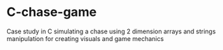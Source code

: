 # C-chase-game
Case study in C simulating a chase using 2 dimension arrays and strings manipulation for creating visuals and game mechanics
